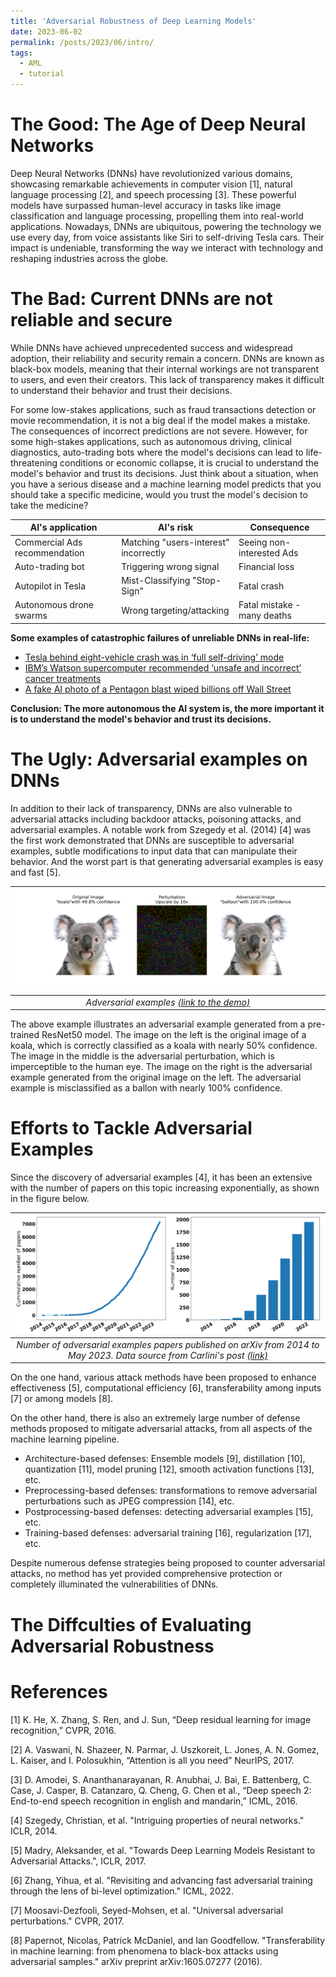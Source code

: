 ```yaml
---
title: 'Adversarial Robustness of Deep Learning Models'
date: 2023-06-02
permalink: /posts/2023/06/intro/
tags:
  - AML
  - tutorial
---
```


The Good: The Age of Deep Neural Networks    
======

Deep Neural Networks (DNNs) have revolutionized various domains, showcasing remarkable achievements in computer vision [1], natural language processing [2], and speech processing [3]. These powerful models have surpassed human-level accuracy in tasks like image classification and language processing, propelling them into real-world applications. 
Nowadays, DNNs are ubiquitous, powering the technology we use every day, from voice assistants like Siri to self-driving Tesla cars.
Their impact is undeniable, transforming the way we interact with technology and reshaping industries across the globe.


The Bad: Current DNNs are not reliable and secure
====== 

While DNNs have achieved unprecedented success and widespread adoption, their reliability and security remain a concern. 
DNNs are known as black-box models, meaning that their internal workings are not transparent to users, and even their creators.
This lack of transparency makes it difficult to understand their behavior and trust their decisions.

For some low-stakes applications, such as fraud transactions detection or movie recommendation, it is not a big deal if the model makes a mistake. The consequences of incorrect predictions are not severe. However, for some high-stakes applications, such as autonomous driving, clinical diagnostics, auto-trading bots where the model's decisions can lead to life-threatening conditions or economic collapse, it is crucial to understand the model's behavior and trust its decisions. Just think about a situation, when you have a serious disease and a machine learning model predicts that you should take a specific medicine, would you trust the model's decision to take the medicine? 

| AI's application        | AI's risk                             | Consequence                 |
|-------------------------|---------------------------------------|-----------------------------|
|  Commercial Ads recommendation      | Matching "users-interest" incorrectly | Seeing non-interested Ads   |
| Auto-trading bot        | Triggering wrong signal               | Financial loss              |
| Autopilot in Tesla      | Mist-Classifying "Stop-Sign"          | Fatal crash                 |
| Autonomous drone swarms | Wrong targeting/attacking             | Fatal mistake - many deaths |

**Some examples of catastrophic failures of unreliable DNNs in real-life:**

- [Tesla behind eight-vehicle crash was in ‘full self-driving’ mode](https://www.theguardian.com/technology/2022/dec/22/tesla-crash-full-self-driving-mode-san-francisco)
- [IBM’s Watson supercomputer recommended ‘unsafe and incorrect’ cancer treatments](https://www.statnews.com/2018/07/25/ibm-watson-recommended-unsafe-incorrect-treatments/)
- [A fake AI photo of a Pentagon blast wiped billions off Wall Street](https://www.smh.com.au/business/markets/how-a-fake-ai-photo-of-a-pentagon-blast-wiped-billions-off-wall-street-20230524-p5daqo.html)

**Conclusion: The more autonomous the AI system is, the more important it is to understand the model's behavior and trust its decisions.**

The Ugly: Adversarial examples on DNNs 
====== 

In addition to their lack of transparency, DNNs are also vulnerable to adversarial attacks including backdoor attacks, poisoning attacks, and adversarial examples. 
A notable work from Szegedy et al. (2014) [4] was the first work demonstrated that DNNs are susceptible to adversarial examples, subtle modifications to input data that can manipulate their behavior. 
And the worst part is that generating adversarial examples is easy and fast [5].

|![Adversarial Examples](https://raw.githubusercontent.com/tuananhbui89/website_images/master/posts/aml_intro/adversarial_1_10.png)|
|:--:|
| *Adversarial examples [(link to the demo)](https://github.com/tuananhbui89/demo_attack)* |

The above example illustrates an adversarial example generated from a pre-trained ResNet50 model. The image on the left is the original image of a koala, which is correctly classified as a koala with nearly 50% confidence. The image in the middle is the adversarial perturbation, which is imperceptible to the human eye. The image on the right is the adversarial example generated from the original image on the left. The adversarial example is misclassified as a ballon with nearly 100% confidence.

Efforts to Tackle Adversarial Examples
======

Since the discovery of adversarial examples [4], it has been an extensive with the number of papers on this topic increasing exponentially, as shown in the figure below. 

|![Number of adversarial examples papers](https://raw.githubusercontent.com/tuananhbui89/website_images/master/posts/aml_intro/papers_per_year_side_by_side.png)|
|:--:|
| *Number of adversarial examples papers published on arXiv from 2014 to May 2023. Data source from Carlini's post [(link)](https://nicholas.carlini.com/writing/2019/all-adversarial-example-papers.html)* |

On the one hand, various attack methods have been proposed to enhance effectiveness [5], computational efficiency [6], transferability among inputs [7] or among models [8]. 

On the other hand, there is also an extremely large number of defense methods proposed to mitigate adversarial attacks, from all aspects of the machine learning pipeline.  

- Architecture-based defenses: Ensemble models [9], distillation [10], quantization [11], model pruning [12], smooth activation functions [13], etc. 
- Preprocessing-based defenses: transformations to remove adversarial perturbations such as JPEG compression [14], etc.
- Postprocessing-based defenses: detecting adversarial examples [15], etc. 
- Training-based defenses: adversarial training [16], regularization [17], etc. 

Despite numerous defense strategies being proposed to counter adversarial attacks, no method has yet provided comprehensive protection or completely illuminated the vulnerabilities of DNNs.

The Diffculties of Evaluating Adversarial Robustness
======



References
======

[1] K. He, X. Zhang, S. Ren, and J. Sun, “Deep residual learning for image recognition,” CVPR, 2016.

[2] A. Vaswani, N. Shazeer, N. Parmar, J. Uszkoreit, L. Jones, A. N. Gomez, L. Kaiser, and I. Polosukhin, “Attention is all you need” NeurIPS, 2017.

[3] D. Amodei, S. Ananthanarayanan, R. Anubhai, J. Bai, E. Battenberg, C. Case, J. Casper, B. Catanzaro, Q. Cheng, G. Chen et al., “Deep speech 2: End-to-end speech recognition in english and mandarin,” ICML, 2016.

[4] Szegedy, Christian, et al. "Intriguing properties of neural networks." ICLR, 2014. 

[5] Madry, Aleksander, et al. "Towards Deep Learning Models Resistant to Adversarial Attacks.", ICLR, 2017.

[6] Zhang, Yihua, et al. "Revisiting and advancing fast adversarial training through the lens of bi-level optimization." ICML, 2022. 

[7] Moosavi-Dezfooli, Seyed-Mohsen, et al. "Universal adversarial perturbations." CVPR, 2017.

[8] Papernot, Nicolas, Patrick McDaniel, and Ian Goodfellow. "Transferability in machine learning: from phenomena to black-box attacks using adversarial samples." arXiv preprint arXiv:1605.07277 (2016).